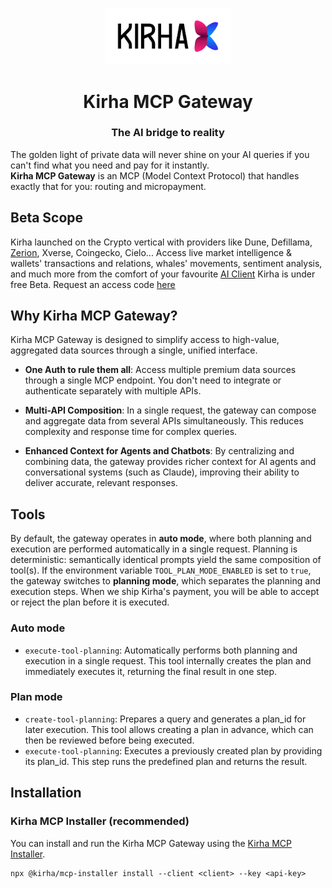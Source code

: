 <p align="center">
  <a href="https://kirha.ai" target="_blank">
    <img src="assets/logo.png" width="200" alt="Kirha Logo">
  </a>
</p>

<h1 align="center">Kirha MCP Gateway</h1>
<h3 align="center">The AI bridge to reality</h3>


The golden light of private data will never shine on your AI queries if you can't find what you need and pay for it instantly.<br/>
**Kirha MCP Gateway** is an MCP (Model Context Protocol) that handles exactly that for you: routing and micropayment.


## Beta Scope

Kirha launched on the Crypto vertical with providers like Dune, Defillama, [Zerion](https://zerion.io/blog/how-kirha-leverages-zerion-api-to-revolutionize-crypto-data-access/), Xverse, Coingecko, Cielo...
Access live market intelligence & wallets' transactions and relations, whales' movements, sentiment analysis, and much more from the comfort of your favourite [AI Client](https://github.com/kirha-ai/mcp-installer?tab=readme-ov-file#supported-clients)
Kirha is under free Beta. Request an access code [here](https://app.kirha.ai/auth/claim-invite-code)

## Why Kirha MCP Gateway?

Kirha MCP Gateway is designed to simplify access to high-value, aggregated data sources through a single, unified interface.

- **One Auth to rule them all**: Access multiple premium data sources through a single MCP endpoint. You don't need to integrate or authenticate separately with multiple APIs.

- **Multi-API Composition**: In a single request, the gateway can compose and aggregate data from several APIs simultaneously. This reduces complexity and response time for complex queries.

- **Enhanced Context for Agents and Chatbots**: By centralizing and combining data, the gateway provides richer context for AI agents and conversational systems (such as Claude), improving their ability to deliver accurate, relevant responses.

## Tools

By default, the gateway operates in **auto mode**, where both planning and execution are performed automatically in a single request.
Planning is deterministic: semantically identical prompts yield the same composition of tool(s).
If the environment variable `TOOL_PLAN_MODE_ENABLED` is set to `true`, the gateway switches to **planning mode**, which separates the planning and execution steps.
When we ship Kirha's payment, you will be able to accept or reject the plan before it is executed.

### Auto mode

- `execute-tool-planning`: Automatically performs both planning and execution in a single request. This tool internally creates the plan and immediately executes it, returning the final result in one step.

### Plan mode

- `create-tool-planning`: Prepares a query and generates a plan_id for later execution. This tool allows creating a plan in advance, which can then be reviewed before being executed.
- `execute-tool-planning`: Executes a previously created plan by providing its plan_id. This step runs the predefined plan and returns the result.

## Installation

### Kirha MCP Installer (recommended)  

You can install and run the Kirha MCP Gateway using the [Kirha MCP Installer](https://github.com/kirha-ai/mcp-installer?tab=readme-ov-file#installation).

```
npx @kirha/mcp-installer install --client <client> --key <api-key>
```
